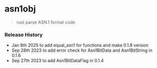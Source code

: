 # asn1obj
> rust parse ASN.1 format code

### Release History
* Jan 8th 2025 to add equal_asn1 for functions and make 0.1.8 version
* Sep 28th 2023 to add error check for Asn1BitData and Asn1BitString in 0.1.6
* Sep 27th 2023 to add Asn1BitDataFlag in 0.1.4
